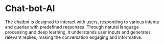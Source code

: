 # Chat-bot-AI
The chatbot is designed to interact with users, responding to various intents and queries with predefined responses. Through natural language processing and deep learning, it understands user inputs and generates relevant replies, making the conversation engaging and informative.
